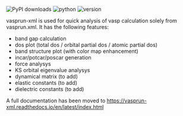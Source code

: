 ![PyPI downloads](https://img.shields.io/pypi/dm/vasprun-xml)
![python](https://img.shields.io/pypi/pyversions/vasprun-xml)
![version](https://img.shields.io/pypi/v/vasprun-xml)

vasprun-xml is used for quick analysis of vasp calculation solely from vasprun.xml. It has the following features:

- band gap calculation
- dos plot (total dos / orbital partial dos / atomic partial dos)
- band structure plot (with color map enhancement)
- incar/potcar/poscar generation
- force analysys
- KS orbital eigenvalue analysys
- dynamical matrix (to add)
- elastic constants (to add)
- dielectric constants (to add)

A full documentation has been moved to https://vasprun-xml.readthedocs.io/en/latest/index.html

